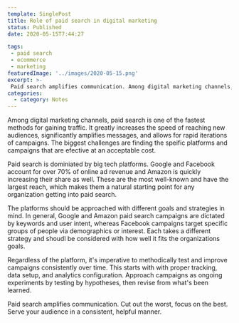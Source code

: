 ```yaml
---
template: SinglePost
title: Role of paid search in digital marketing
status: Published
date: 2020-05-15T7:44:27
tags:
 - paid search
 - ecommerce
 - marketing
featuredImage: '../images/2020-05-15.png'
excerpt: >-
 Paid search amplifies communication. Among digital marketing channels, paid search is one of the fastest methods for gaining traffic. Approach campaigns as ongoing experiments by testing by hypotheses, then revise from what's been learned. Paid search amplifies communication.
categories:
  - category: Notes
---
```

Among digital marketing channels, paid search is one of the fastest methods for gaining traffic. It greatly increases the speed of reaching new audiences, significantly amplifies messages, and allows for rapid iterations of campaigns. The biggest challenges are finding the speific platforms and campaigns that are efective at an acceptable cost.

Paid search is dominiated by big tech platforms. Google and Facebook account for over 70% of online ad revenue and Amazon is quickly increasing their share as well. These are the most well-known and have the largest reach, which makes them a natural starting point for any organization getting into paid search.

The platforms should be approached with different goals and strategies in mind. In general, Google and Amazon paid search campaigns are dictated by keywords and user intent, whereas Facebook campaigns target specific groups of people via demographics or interest. Each takes a different strategy and shoudl be considered with how well it fits the organizations goals.

Regardless of the platform, it's imperative to methodically test and improve campaigns consistently over time. This starts with with proper tracking, data setup, and analytics configuration. Approach campaigns as ongoing experiments by testing by hypotheses, then revise from what's been learned.

Paid search amplifies communication. Cut out the worst, focus on the best. Serve your audience in a consistent, helpful manner.
